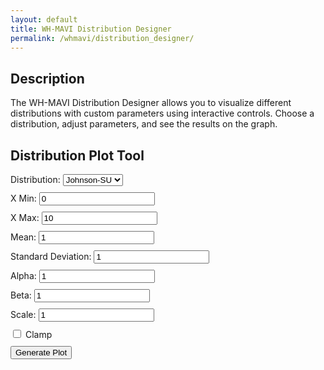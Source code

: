 ```yaml
---
layout: default
title: WH-MAVI Distribution Designer
permalink: /whmavi/distribution_designer/
---
```


## Description
The WH-MAVI Distribution Designer allows you to visualize different distributions with custom parameters using interactive controls. Choose a distribution, adjust parameters, and see the results on the graph.

## Distribution Plot Tool

  <script src="https://cdn.jsdelivr.net/npm/chart.js"></script>
  <style>
    #controls {
      margin-bottom: 20px;
    }
    .control-group {
      margin-bottom: 10px;
    }
  </style>
  
  <div id="controls">
    <div class="control-group">
      <label for="distribution">Distribution:</label>
      <select id="distribution">
        <option value="johnson-su">Johnson-SU</option>
        <option value="beta">Beta</option>
      </select>
    </div>
    <div class="control-group">
      <label for="xmin">X Min:</label>
      <input type="number" id="xmin" value="0" step="0.1">
    </div>
    <div class="control-group">
      <label for="xmax">X Max:</label>
      <input type="number" id="xmax" value="10" step="0.1">
    </div>
    <div class="control-group">
      <label for="mean">Mean:</label>
      <input type="number" id="mean" value="1" step="0.1">
    </div>
    <div class="control-group">
      <label for="sd">Standard Deviation:</label>
      <input type="number" id="sd" value="1" step="0.1">
    </div>
    <div class="control-group">
      <label for="alpha">Alpha:</label>
      <input type="number" id="alpha" value="1" step="0.1">
    </div>
    <div class="control-group">
      <label for="beta_param">Beta:</label>
      <input type="number" id="beta_param" value="1" step="0.1">
    </div>
    <div class="control-group">
      <label for="scale">Scale:</label>
      <input type="number" id="scale" value="1" step="0.1">
    </div>
    <div class="control-group">
      <input type="checkbox" id="clamp"> Clamp
    </div>
    <button onclick="plotDistribution()">Generate Plot</button>
  </div>
  <canvas id="distributionChart" width="800" height="400"></canvas>

  <script>
  let chart; // Global chart instance

  // Function to plot or update the distribution chart
  function plotDistribution() {
    const distribution = document.getElementById("distribution").value;
    const xmin = parseFloat(document.getElementById("xmin").value);
    const xmax = parseFloat(document.getElementById("xmax").value);
    const mean = parseFloat(document.getElementById("mean").value);
    const sd = parseFloat(document.getElementById("sd").value);
    const alpha = parseFloat(document.getElementById("alpha").value);
    const beta_param = parseFloat(document.getElementById("beta_param").value);
    const scale = parseFloat(document.getElementById("scale").value);
    const clamp = document.getElementById("clamp").checked;

    const x_values = [];
    const step = (xmax - xmin) / 1000;

    for (let x = xmin; x <= xmax; x += step) {
      x_values.push(x);
    }

    let y_values = [];

    if (distribution === "johnson-su") {
      y_values = x_values.map((x) => {
        if (sd === 0) {
          return mean;
        }
        // Mock implementation of Johnson-SU distribution (simplified)
        return Math.exp(-0.5 * Math.pow((x - mean) / sd, 2));
      });

      if (clamp) {
        y_values = y_values.map((y, i) => {
          if (x_values[i] < 0 || x_values[i] > 1) {
            return 0;
          }
          return y;
        });
      }

    } else if (distribution === "beta") {
      y_values = x_values.map((x) => {
        // Mock implementation of Beta distribution (simplified)
        return Math.pow(x, alpha - 1) * Math.pow(1 - x, beta_param - 1);
      });
    }

    if (!chart) {
      // Initialize the chart the first time
      const ctx = document.getElementById("distributionChart").getContext("2d");
      chart = new Chart(ctx, {
        type: "line",
        data: {
          labels: x_values,
          datasets: [
            {
              label: "Sample Distribution",
              data: y_values,
              borderColor: "blue",
              fill: false,
            },
          ],
        },
        options: {
          scales: {
            x: {
              type: "linear",
              position: "bottom",
            },
          },
        },
      });
    } else {
      // Update the existing chart's data and refresh it
      chart.data.labels = x_values;
      chart.data.datasets[0].data = y_values;
      chart.update();
    }
  }

  // Attach change listeners to all controls to update the chart on input change
  document.querySelectorAll("#controls input, #controls select").forEach((input) => {
    input.addEventListener("input", plotDistribution);
  });

  // Initial plot
  plotDistribution();
</script>


